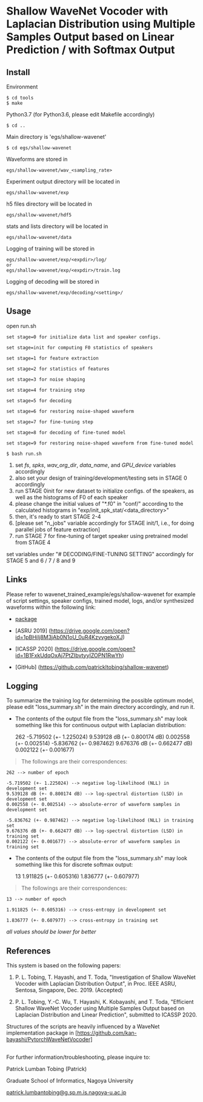 # Shallow WaveNet Vocoder with Laplacian Distribution using Multiple Samples Output based on Linear Prediction / with Softmax Output

## Install
Environment

    $ cd tools
    $ make

Python3.7 (for Python3.6, please edit Makefile accordingly)

    $ cd ..


Main directory is 'egs/shallow-wavenet'

    $ cd egs/shallow-wavenet

Waveforms are stored in
    
    egs/shallow-wavenet/wav_<sampling_rate>

Experiment output directory will be located in

    egs/shallow-wavenet/exp

h5 files directory will be located in 

    egs/shallow-wavenet/hdf5

stats and lists directory will be located in 

    egs/shallow-wavenet/data

Logging of training will be stored in

    egs/shallow-wavenet/exp/<expdir>/log/
    or
    egs/shallow-wavenet/exp/<expdir>/train.log

Logging of decoding will be stored in

    egs/shallow-wavenet/exp/decoding/<setting>/

## Usage
open run.sh

    set stage=0 for initialize data list and speaker configs.

    set stage=init for computing F0 statistics of speakers

    set stage=1 for feature extraction

    set stage=2 for statistics of features

    set stage=3 for noise shaping

    set stage=4 for training step

    set stage=5 for decoding

    set stage=6 for restoring noise-shaped waveform

    set stage=7 for fine-tuning step

    set stage=8 for decoding of fine-tuned model

    set stage=9 for restoring noise-shaped waveform from fine-tuned model

    $ bash run.sh

1. set *fs*, *spks*, *wav\_org\_dir*, *data_name*, and *GPU\_device* variables accordingly
2. also set your design of training/development/testing sets in STAGE 0 accordingly
3. run STAGE 0init for new dataset to initialize configs. of the speakers, as well as the histograms of F0 of each speaker
4. please change the initial values of "*.f0" in "conf/" according to the calculated histograms in "exp/init\_spk\_stat/<data_directory>"
5. then, it's ready to start STAGE 2-4
6. [please set "n_jobs" variable accordingly for STAGE init/1, i.e., for doing parallel jobs of feature extraction]
7. run STAGE 7 for fine-tuning of target speaker using pretrained model from STAGE 4

set variables under "#  DECODING/FINE-TUNING SETTING" accordingly for STAGE 5 and 6 / 7 / 8 and 9

## Links
Please refer to wavenet\_trained\_example/egs/shallow-wavenet for example of script settings, speaker configs, trained model, logs, and/or synthesized waveforms
within the following link:

* [package](https://drive.google.com/open?id=18AapBApXuiiJDFUocxn1hWs2Jit7v0or)

* [ASRU 2019] (https://drive.google.com/open?id=1pBHiIj8M3jAb0N1oU_0uR4KzvvgekoXJ)

* [ICASSP 2020] (https://drive.google.com/open?id=1B1FxkUdqOxAj7PtZIbvtyyIZOPN1RwYh)

* [GitHub] (https://github.com/patrickltobing/shallow-wavenet)

## Logging

To summarize the training log for determining the possible optimum model, please edit 
"loss\_summary.sh" in the main directory accordingly, and run it.

* The contents of the output file from the "loss_summary.sh" may look something like this for continuous output with Laplacian distribution:

    262 -5.719502 (+- 1.225024) 9.539128 dB (+- 0.800174 dB) 0.002558 (+- 0.002514) -5.836762 (+- 0.987462) 9.676376 dB (+- 0.662477 dB) 0.002122 (+- 0.001677)

> The followings are their correspondences:

    262 --> number of epoch

    -5.719502 (+- 1.225024) --> negative log-likelihood (NLL) in development set
    9.539128 dB (+- 0.800174 dB) --> log-spectral distortion (LSD) in development set
    0.002558 (+- 0.002514) --> absolute-error of waveform samples in development set

    -5.836762 (+- 0.987462) --> negative log-likelihood (NLL) in training set
    9.676376 dB (+- 0.662477 dB) --> log-spectral distortion (LSD) in training set
    0.002122 (+- 0.001677) --> absolute-error of waveform samples in training set

* The contents of the output file from the "loss_summary.sh" may look something like this for discrete softmax output:

    13 1.911825 (+- 0.605316) 1.836777 (+- 0.607977)

> The followings are their correspondences:

    13 --> number of epoch

    1.911825 (+- 0.605316) --> cross-entropy in development set

    1.836777 (+- 0.607977) --> cross-entropy in training set

*all values should be lower for better*

## References

This system is based on the following papers:

1. P. L. Tobing, T. Hayashi, and T. Toda, "Investigation of Shallow WaveNet Vocoder with Laplacian Distribution Output", in Proc. IEEE ASRU, Sentosa, Singapore, Dec. 2019. (Accepted)

2. P. L. Tobing, Y.-C. Wu, T. Hayashi, K. Kobayashi, and T. Toda, "Efficient Shallow WaveNet Vocoder using Multiple Samples Output based on Laplacian Distribution and Linear Prediction", submitted to ICASSP 2020.

Structures of the scripts are heavily influenced by a WaveNet implementation package in [https://github.com/kan-bayashi/PytorchWaveNetVocoder]

##

For further information/troubleshooting, please inquire to:

Patrick Lumban Tobing (Patrick)

Graduate School of Informatics, Nagoya University

patrick.lumbantobing@g.sp.m.is.nagoya-u.ac.jp

